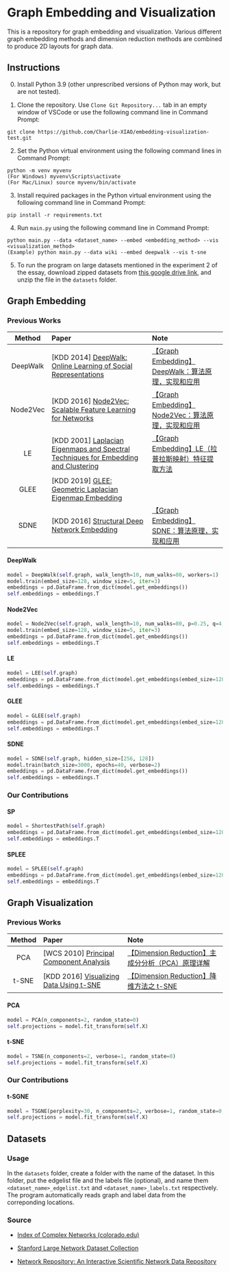 # Graph Embedding and Visualization

This is a repository for graph embedding and visualization. Various different graph embedding methods and dimension reduction methods are combined to produce 2D layouts for graph data.

## Instructions

0. Install Python 3.9 (other unprescribed versions of Python may work, but are not tested).

1. Clone the repository. Use `Clone Git Repository...` tab in an empty window of VSCode or use the following command line in Command Prompt:

```
git clone https://github.com/Charlie-XIAO/embedding-visualization-test.git
```

2. Set the Python virtual environment using the following command lines in Command Prompt:

```
python -m venv myvenv
(For Windows) myvenv\Scripts\activate
(For Mac/Linux) source myvenv/bin/activate
```

3. Install required packages in the Python virtual environment using the following command line in Command Prompt:

```
pip install -r requirements.txt
```

4. Run `main.py` using the following command line in Command Prompt:

```
python main.py --data <dataset_name> --embed <embedding_method> --vis <visualization_method>
(Example) python main.py --data wiki --embed deepwalk --vis t-sne
```

5. To run the program on large datasets mentioned in the experiment 2 of the essay, download zipped datasets from [this google drive link](https://drive.google.com/file/d/1n4sE6AfZZZU81IeqehnxYmQOHk7CqgAh/view?usp=sharing), and unzip the file in the `datasets` folder.

## Graph Embedding

### Previous Works

|   Method   | Paper                                                                                                                      | Note                                                                                        |
| :-------: | :------------------------------------------------------------------------------------------------------------------------- | :------------------------------------------------------------------------------------------ |
| DeepWalk  | [KDD 2014] [DeepWalk: Online Learning of Social Representations](http://www.perozzi.net/publications/14_kdd_deepwalk.pdf)   | [【Graph Embedding】DeepWalk：算法原理，实现和应用](https://zhuanlan.zhihu.com/p/56380812)  |
| Node2Vec  | [KDD 2016] [Node2Vec: Scalable Feature Learning for Networks](https://www.kdd.org/kdd2016/papers/files/rfp0218-groverA.pdf) | [【Graph Embedding】Node2Vec：算法原理，实现和应用](https://zhuanlan.zhihu.com/p/56542707)  |
|   LE     | [KDD 2001] [Laplacian Eigenmaps and Spectral Techniques for Embedding and Clustering](https://proceedings.neurips.cc/paper/2001/file/f106b7f99d2cb30c3db1c3cc0fde9ccb-Paper.pdf)        | [【Graph Embedding】LE（拉普拉斯映射）特征提取方法](https://zhuanlan.zhihu.com/p/100002630) |
|   GLEE     | [KDD 2019] [GLEE: Geometric Laplacian Eigenmap Embedding](https://arxiv.org/pdf/1905.09763.pdf)        |  |
|   SDNE    | [KDD 2016] [Structural Deep Network Embedding](https://www.kdd.org/kdd2016/papers/files/rfp0191-wangAemb.pdf)               | [【Graph Embedding】SDNE：算法原理，实现和应用](https://zhuanlan.zhihu.com/p/56637181)      |

#### DeepWalk

```python
model = DeepWalk(self.graph, walk_length=10, num_walks=80, workers=1)
model.train(embed_size=128, window_size=5, iter=3)
embeddings = pd.DataFrame.from_dict(model.get_embeddings())
self.embeddings = embeddings.T
```

#### Node2Vec

```python
model = Node2Vec(self.graph, walk_length=10, num_walks=80, p=0.25, q=4, workers=1)
model.train(embed_size=128, window_size=5, iter=3)
embeddings = pd.DataFrame.from_dict(model.get_embeddings())
self.embeddings = embeddings.T
```

#### LE

```python
model = LEE(self.graph)
embeddings = pd.DataFrame.from_dict(model.get_embeddings(embed_size=128, iter=100))
self.embeddings = embeddings.T
```

#### GLEE

```python
model = GLEE(self.graph)
embeddings = pd.DataFrame.from_dict(model.get_embeddings(embed_size=128, iter=100))
self.embeddings = embeddings.T
```

#### SDNE

```python
model = SDNE(self.graph, hidden_size=[256, 128])
model.train(batch_size=3000, epochs=40, verbose=2)
embeddings = pd.DataFrame.from_dict(model.get_embeddings())
self.embeddings = embeddings.T
```

### Our Contributions

#### SP

```python
model = ShortestPath(self.graph)
embeddings = pd.DataFrame.from_dict(model.get_embeddings(embed_size=128, sampling="random"))
self.embeddings = embeddings.T
```

#### SPLEE

```python
model = SPLEE(self.graph)
embeddings = pd.DataFrame.from_dict(model.get_embeddings(embed_size=128, iter=10, shape="gaussian", epsilon=6.0, threshold=5))
self.embeddings = embeddings.T
```

## Graph Visualization

### Previous Works

|   Method   | Paper                                                                                                                      | Note                                                                                        |
| :-------: | :------------------------------------------------------------------------------------------------------------------------- | :------------------------------------------------------------------------------------------ |
|  PCA    | [WCS 2010] [Principal Component Analysis](https://wires.onlinelibrary.wiley.com/doi/epdf/10.1002/wics.101)   | [【Dimension Reduction】主成分分析（PCA）原理详解](https://zhuanlan.zhihu.com/p/37777074)  |
| t-SNE  | [KDD 2016] [Visualizing Data Using t-SNE](https://www.jmlr.org/papers/volume9/vandermaaten08a/vandermaaten08a.pdf?fbcl) | [【Dimension Reduction】降维方法之 t-SNE](https://zhuanlan.zhihu.com/p/426068503)  |

#### PCA

```python
model = PCA(n_components=2, random_state=0)
self.projections = model.fit_transform(self.X)
```

#### t-SNE

```python
model = TSNE(n_components=2, verbose=1, random_state=0)
self.projections = model.fit_transform(self.X)
```
### Our Contributions

#### t-SGNE

```python
model = TSGNE(perplexity=30, n_components=2, verbose=1, random_state=0, knn_matrix=self.knn_matrix, mode="distance")
self.projections = model.fit_transform(self.X)
```

## Datasets

### Usage

In the `datasets` folder, create a folder with the name of the dataset. In this folder, put the edgelist file and the labels file (optional), and name them `<dataset_name>_edgelist.txt` and `<dataset_name>_labels.txt` respectively. The program automatically reads graph and label data from the correponding locations.

### Source

- [Index of Complex Networks (colorado.edu)](https://icon.colorado.edu/#!/networks)
  
- [Stanford Large Network Dataset Collection](https://snap.stanford.edu/data/)

- [Network Repository: An Interactive Scientific Network Data Repository](https://networkrepository.com/)
